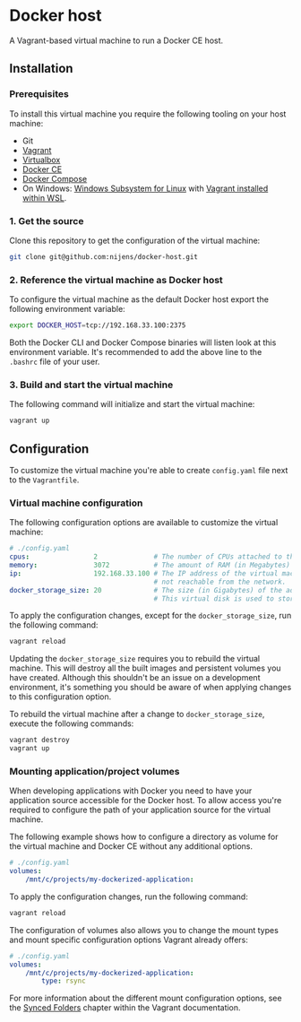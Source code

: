 # Docker host
A Vagrant-based virtual machine to run a Docker CE host.

## Installation

### Prerequisites
To install this virtual machine you require the following tooling on your host machine:
* Git
* [Vagrant](https://www.vagrantup.com/intro/getting-started/install.html)
* [Virtualbox](https://www.virtualbox.org/wiki/Downloads)
* [Docker CE](https://docs.docker.com/install/)
* [Docker Compose](https://docs.docker.com/compose/install/)
* On Windows: [Windows Subsystem for Linux](https://docs.microsoft.com/en-us/windows/wsl/install-win10) with [Vagrant installed within WSL](https://www.vagrantup.com/docs/other/wsl.html).

### 1. Get the source
Clone this repository to get the configuration of the virtual machine:
```bash
git clone git@github.com:nijens/docker-host.git
```

### 2. Reference the virtual machine as Docker host
To configure the virtual machine as the default Docker host export the following environment variable:
```bash
export DOCKER_HOST=tcp://192.168.33.100:2375
```

Both the Docker CLI and Docker Compose binaries will listen look at this environment variable. It's recommended to add
the above line to the `.bashrc` file of your user.

### 3. Build and start the virtual machine
The following command will initialize and start the virtual machine:
```bash
vagrant up
```

## Configuration
To customize the virtual machine you're able to create `config.yaml` file next to the `Vagrantfile`.

### Virtual machine configuration
The following configuration options are available to customize the virtual machine:
```yaml
# ./config.yaml
cpus:                2              # The number of CPUs attached to the virtual machine.
memory:              3072           # The amount of RAM (in Megabytes) attached to the virtual machine.
ip:                  192.168.33.100 # The IP address of the virtual machine. Please note that this is a private network
                                    # not reachable from the network.
docker_storage_size: 20             # The size (in Gigabytes) of the additional virtual disk added to the virtual machine.
                                    # This virtual disk is used to store all the container images. (/var/lib/docker)
```

To apply the configuration changes, except for the `docker_storage_size`, run the following command:
```bash
vagrant reload
```

Updating the `docker_storage_size` requires you to rebuild the virtual machine. This will destroy all the built
images and persistent volumes you have created. Although this shouldn't be an issue on a development environment,
it's something you should be aware of when applying changes to this configuration option.

To rebuild the virtual machine after a change to `docker_storage_size`, execute the following commands:
```bash
vagrant destroy
vagrant up
```

### Mounting application/project volumes
When developing applications with Docker you need to have your application source accessible for the Docker host.
To allow access you're required to configure the path of your application source for the virtual machine.

The following example shows how to configure a directory as volume for the virtual machine and Docker CE without
any additional options.
```yaml
# ./config.yaml
volumes:
    /mnt/c/projects/my-dockerized-application:
```

To apply the configuration changes, run the following command:
```bash
vagrant reload
```

The configuration of volumes also allows you to change the mount types and mount specific configuration options Vagrant
already offers:
```yaml
# ./config.yaml
volumes:
    /mnt/c/projects/my-dockerized-application:
        type: rsync
```

For more information about the different mount configuration options, see the
[Synced Folders](https://www.vagrantup.com/docs/synced-folders/basic_usage.html) chapter within
the Vagrant documentation.
